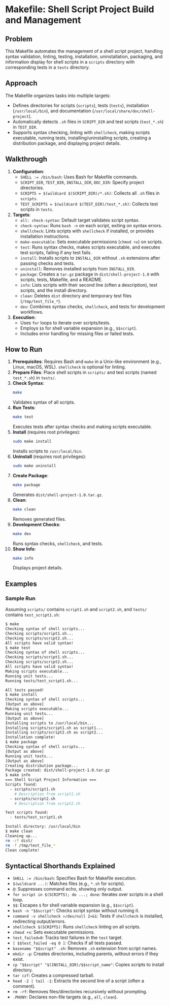 # Makefile: Shell Script Project Build and Management

## Problem
This Makefile automates the management of a shell script project, handling syntax validation, linting, testing, installation, uninstallation, packaging, and information display for shell scripts in a `scripts` directory with corresponding tests in a `tests` directory.

## Approach
The Makefile organizes tasks into multiple targets:
- Defines directories for scripts (`scripts`), tests (`tests`), installation (`/usr/local/bin`), and documentation (`/usr/local/share/doc/shell-project`).
- Automatically detects `.sh` files in `SCRIPT_DIR` and test scripts (`test_*.sh`) in `TEST_DIR`.
- Supports syntax checking, linting with `shellcheck`, making scripts executable, running tests, installing/uninstalling scripts, creating a distribution package, and displaying project details.

## Walkthrough
1. **Configuration**:
   - `SHELL := /bin/bash`: Uses Bash for Makefile commands.
   - `SCRIPT_DIR`, `TEST_DIR`, `INSTALL_DIR`, `DOC_DIR`: Specify project directories.
   - `SCRIPTS = $(wildcard $(SCRIPT_DIR)/*.sh)`: Collects all `.sh` files in `scripts`.
   - `TEST_SCRIPTS = $(wildcard $(TEST_DIR)/test_*.sh)`: Collects test scripts in `tests`.
2. **Targets**:
   - `all: check-syntax`: Default target validates script syntax.
   - `check-syntax`: Runs `bash -n` on each script, exiting on syntax errors.
   - `shellcheck`: Lints scripts with `shellcheck` if installed, or provides installation instructions.
   - `make-executable`: Sets executable permissions (`chmod +x`) on scripts.
   - `test`: Runs syntax checks, makes scripts executable, and executes test scripts, failing if any test fails.
   - `install`: Installs scripts to `INSTALL_DIR` without `.sh` extensions after passing checks and tests.
   - `uninstall`: Removes installed scripts from `INSTALL_DIR`.
   - `package`: Creates a `tar.gz` package in `dist/shell-project-1.0` with scripts, tests, Makefile, and a README.
   - `info`: Lists scripts with their second line (often a description), test scripts, and the install directory.
   - `clean`: Deletes `dist` directory and temporary test files (`/tmp/test_file_*`).
   - `dev`: Combines syntax checks, `shellcheck`, and tests for development workflows.
3. **Execution**:
   - Uses `for` loops to iterate over scripts/tests.
   - Employs `$$` for shell variable expansion (e.g., `$$script`).
   - Includes error handling for missing files or failed tests.

## How to Run
1. **Prerequisites**: Requires Bash and `make` in a Unix-like environment (e.g., Linux, macOS, WSL). `shellcheck` is optional for linting.
2. **Prepare Files**: Place shell scripts in `scripts/` and test scripts (named `test_*.sh`) in `tests/`.
3. **Check Syntax**:
   ```bash
   make
   ```
   Validates syntax of all scripts.
4. **Run Tests**:
   ```bash
   make test
   ```
   Executes tests after syntax checks and making scripts executable.
5. **Install** (requires root privileges):
   ```bash
   sudo make install
   ```
   Installs scripts to `/usr/local/bin`.
6. **Uninstall** (requires root privileges):
   ```bash
   sudo make uninstall
   ```
7. **Create Package**:
   ```bash
   make package
   ```
   Generates `dist/shell-project-1.0.tar.gz`.
8. **Clean**:
   ```bash
   make clean
   ```
   Removes generated files.
9. **Development Checks**:
   ```bash
   make dev
   ```
   Runs syntax checks, `shellcheck`, and tests.
10. **Show Info**:
    ```bash
    make info
    ```
    Displays project details.

## Examples
### Sample Run
Assuming `scripts/` contains `script1.sh` and `script2.sh`, and `tests/` contains `test_script1.sh`:
```bash
$ make
Checking syntax of shell scripts...
Checking scripts/script1.sh...
Checking scripts/script2.sh...
All scripts have valid syntax!
$ make test
Checking syntax of shell scripts...
Checking scripts/script1.sh...
Checking scripts/script2.sh...
All scripts have valid syntax!
Making scripts executable...
Running unit tests...
Running tests/test_script1.sh...

All tests passed!
$ make install
Checking syntax of shell scripts...
[Output as above]
Making scripts executable...
Running unit tests...
[Output as above]
Installing scripts to /usr/local/bin...
Installing scripts/script1.sh as script1...
Installing scripts/script2.sh as script2...
Installation complete!
$ make package
Checking syntax of shell scripts...
[Output as above]
Running unit tests...
[Output as above]
Creating distribution package...
Package created: dist/shell-project-1.0.tar.gz
$ make info
=== Shell Script Project Information ===
Scripts found:
  - scripts/script1.sh
    # Description from script1.sh
  - scripts/script2.sh
    # Description from script2.sh

Test scripts found:
  - tests/test_script1.sh

Install directory: /usr/local/bin
$ make clean
Cleaning up...
rm -rf dist/
rm -f /tmp/test_file_*
Clean complete!
```

## Syntactical Shorthands Explained
- `SHELL := /bin/bash`: Specifies Bash for Makefile execution.
- `$(wildcard ...)`: Matches files (e.g., `*.sh` for scripts).
- `@`: Suppresses command echo, showing only output.
- `for script in $(SCRIPTS); do ...; done`: Iterates over scripts in a shell loop.
- `$$`: Escapes `$` for shell variable expansion (e.g., `$$script`).
- `bash -n "$$script"`: Checks script syntax without running it.
- `command -v shellcheck >/dev/null 2>&1`: Tests if `shellcheck` is installed, redirecting output/errors.
- `shellcheck $(SCRIPTS)`: Runs `shellcheck` linting on all scripts.
- `chmod +x`: Sets executable permissions.
- `test_failed=0`: Tracks test failures in the `test` target.
- `[ $$test_failed -eq 0 ]`: Checks if all tests passed.
- `basename "$$script" .sh`: Removes `.sh` extension from script names.
- `mkdir -p`: Creates directories, including parents, without errors if they exist.
- `cp "$$script" "$(INSTALL_DIR)/$$script_name"`: Copies scripts to install directory.
- `tar czf`: Creates a compressed tarball.
- `head -2 | tail -1`: Extracts the second line of a script (often a comment).
- `rm -rf`: Removes files/directories recursively without prompting.
- `.PHONY`: Declares non-file targets (e.g., `all`, `clean`).